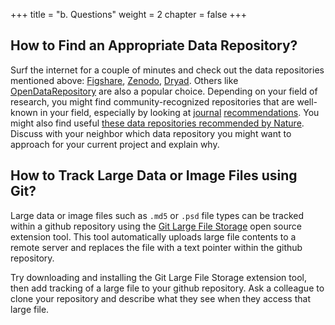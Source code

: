 +++
title = "b. Questions"
weight = 2
chapter = false
+++

## How to Find an Appropriate Data Repository?

 Surf the internet for a couple of minutes and check out the data repositories
 mentioned above: [Figshare](https://figshare.com/), [Zenodo](https://zenodo.org),
 [Dryad](https://datadryad.org/). Others like [OpenDataRepository](https://www.opendatarepository.org)
 are also a popular choice. Depending on your field of research, you might
 find community-recognized repositories that are well-known in your field, especially
 by looking at [journal](https://journals.plos.org/plosone/s/recommended-repositories)
  [recommendations](https://authorservices.taylorandfrancis.com/data-sharing/share-your-data/repositories/).
 You might also find useful [these data repositories recommended by Nature](
 https://www.nature.com/sdata/data-policies/repositories).
 Discuss with your neighbor which data repository you might want to
 approach for your current project and explain why.

## How to Track Large Data or Image Files using Git?

 Large data or image files such as `.md5` or `.psd` file types can be tracked within 
 a github repository using the [Git Large File Storage](https://git-lfs.github.com)
 open source extension tool.  This tool automatically uploads large file contents to 
 a remote server and replaces the file with a text pointer within the github repository.
 
 Try downloading and installing the Git Large File Storage extension tool, then add 
 tracking of a large file to your github repository.  Ask a colleague to clone your
 repository and describe what they see when they access that large file.   
